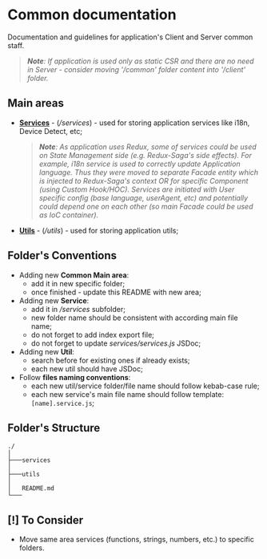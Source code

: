 # Common documentation
Documentation and guidelines for application's Client and Server common staff.
> ***Note**: If application is used only as static CSR and there are no need in Server - consider moving '/common' folder content into '/client' folder.*

## Main areas
- **[Services](/src/common/services/index.js)** - (*/services*) - used for storing application services like i18n, Device Detect, etc;
    > ***Note**: As application uses Redux, some of services could be used on State Management side (e.g. Redux-Saga's side effects). For example, i18n service is used to correctly update Application language. Thus they were moved to separate Facade entity which is injected to Redux-Saga's context OR for specific Component (using Custom Hook/HOC).
Services are initiated with User specific config (base language, userAgent, etc) and potentially could depend one on each other (so main Facade could be used as IoC container).*
- **[Utils](/src/common/utils/index.js)** - (*/utils*) - used for storing application utils;

## Folder's Conventions
- Adding new **Common Main area**:
    - add it in new specific folder;
    - once finished - update this README with new area;
- Adding new **Service**:
    - add it in */services* subfolder;
    - new folder name should be consistent with according main file name;
    - do not forget to add index export file;
    - do not forget to update *services/services.js* JSDoc;
- Adding new **Util**:
    - search before for existing ones if already exists;
    - each new util should have JSDoc;
- Follow **files naming conventions**:
    - each new util/service folder/file name should follow kebab-case rule;
    - each new service's main file name should follow template: `[name].service.js`;

## Folder's Structure
```
./
│
├───services
│
├───utils
│
│   README.md
└───
```

## [!] To Consider
- Move same area services (functions, strings, numbers, etc.) to specific folders.
